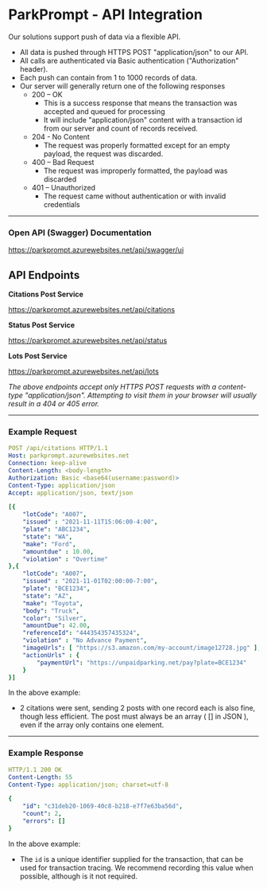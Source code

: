 # ParkPrompt - API Integration

Our solutions support push of data via a flexible API.

- All data is pushed through HTTPS POST "application/json" to our API.
- All calls are authenticated via Basic authentication ("Authorization" header).
- Each push can contain from 1 to 1000 records of data.
- Our server will generally return one of the following responses
  - 200 – OK
    - This is a success response that means the transaction was accepted and queued for processing
    - It will include "application/json" content with a transaction id from our server and count of records received.
  - 204 - No Content
    - The request was properly formatted except for an empty payload, the request was discarded.
  - 400 – Bad Request
    - The request was improperly formatted, the payload was discarded
  - 401 – Unauthorized
    - The request came without authentication or with invalid credentials

----

### Open API (Swagger) Documentation
https://parkprompt.azurewebsites.net/api/swagger/ui

## API Endpoints

**Citations Post Service**

https://parkprompt.azurewebsites.net/api/citations

**Status Post Service**

https://parkprompt.azurewebsites.net/api/status

**Lots Post Service**

https://parkprompt.azurewebsites.net/api/lots


*The above endpoints accept only HTTPS POST requests with a content-type "application/json".  Attempting to visit them in your browser will usually result in a 404 or 405 error.*

----

### Example Request
```yaml
POST /api/citations HTTP/1.1
Host: parkprompt.azurewebsites.net
Connection: keep-alive
Content-Length: <body-length>
Authorization: Basic <base64(username:password)>
Content-Type: application/json
Accept: application/json, text/json

[{
    "lotCode": "A007",
    "issued" : "2021-11-11T15:06:00-4:00",
    "plate": "ABC1234",
    "state": "WA",
    "make": "Ford",
    "amountdue" : 10.00,
    "violation" : "Overtime"
},{
    "lotCode": "A007",
    "issued" : "2021-11-01T02:00:00-7:00",
    "plate": "BCE1234",
    "state": "AZ",
    "make": "Toyota",
    "body": "Truck",
    "color": "Silver",
    "amountDue": 42.00,
    "referenceId": "444354357435324",
    "violation" : "No Advance Payment",
    "imageUrls": [ "https://s3.amazon.com/my-account/image12728.jpg" ],
    "actionUrls" : {
        "paymentUrl": "https://unpaidparking.net/pay?plate=BCE1234"
    }
}]
```

In the above example:
- 2 citations were sent, sending 2 posts with one record each is also fine, though less efficient.  The post must always be an array ( [] in JSON ), even if the array only contains one element.

----

### Example Response
```yaml
HTTP/1.1 200 OK
Content-Length: 55
Content-Type: application/json; charset=utf-8

{
    "id": "c31deb20-1069-40c8-b218-e7f7e63ba56d",
    "count": 2,
    "errors": []
}
```
In the above example:
- The `id` is a unique identifier supplied for the transaction, that can be used for transaction tracing.  We recommend recording this value when possible, although is it not required.	




